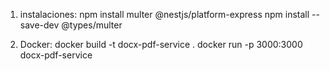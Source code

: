 1. instalaciones:
   npm install multer @nestjs/platform-express
   npm install --save-dev @types/multer

2. Docker:
   docker build -t docx-pdf-service .
   docker run -p 3000:3000 docx-pdf-service
